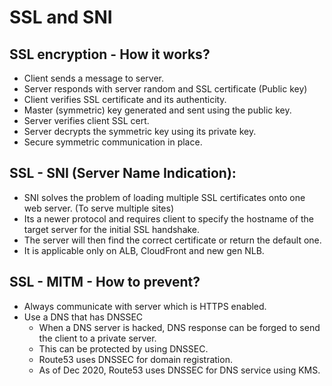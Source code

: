 # SSL and SNI

## SSL encryption - How it works?

- Client sends a message to server.
- Server responds with server random and SSL certificate (Public key)
- Client verifies SSL certificate and its authenticity.
- Master (symmetric) key generated and sent using the public key.
- Server verifies client SSL cert.
- Server decrypts the symmetric key using its private key.
- Secure symmetric communication in place.

## SSL - SNI (Server Name Indication):

- SNI solves the problem of loading multiple SSL certificates onto one web server. (To serve multiple sites)
- Its a newer protocol and requires client to specify the hostname of the target server for the initial SSL handshake.
- The server will then find the correct certificate or return the default one.
- It is applicable only on ALB, CloudFront and new gen NLB.

## SSL - MITM - How to prevent?

- Always communicate with server which is HTTPS enabled.
- Use a DNS that has DNSSEC
  - When a DNS server is hacked, DNS response can be forged to send the client to a private server.
  - This can be protected by using DNSSEC.
  - Route53 uses DNSSEC for domain registration.
  - As of Dec 2020, Route53 uses DNSSEC for DNS service using KMS.